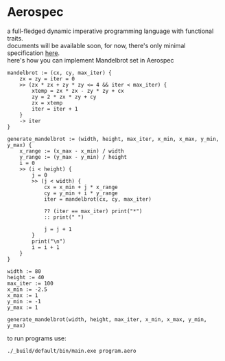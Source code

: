 # Aerospec

a full-fledged dynamic imperative programming language with functional traits.  
documents will be available soon, for now, there's only minimal specification [here](spec/Language%20Specification.md).  
here's how you can implement Mandelbrot set in Aerospec  
```Aerospec
mandelbrot := (cx, cy, max_iter) {
    zx = zy = iter = 0
    >> (zx * zx + zy * zy <= 4 && iter < max_iter) {
        xtemp = zx * zx - zy * zy + cx
        zy = 2 * zx * zy + cy
        zx = xtemp
        iter = iter + 1
    }
    -> iter
}

generate_mandelbrot := (width, height, max_iter, x_min, x_max, y_min, y_max) {
    x_range := (x_max - x_min) / width
    y_range := (y_max - y_min) / height
    i = 0
    >> (i < height) {
        j = 0
        >> (j < width) {
            cx = x_min + j * x_range
            cy = y_min + i * y_range
            iter = mandelbrot(cx, cy, max_iter)
            
            ?? (iter == max_iter) print("*")
            :: print(" ")

            j = j + 1
        }
        print("\n")
        i = i + 1
    }
}

width := 80
height := 40
max_iter := 100
x_min := -2.5
x_max := 1
y_min := -1
y_max := 1

generate_mandelbrot(width, height, max_iter, x_min, x_max, y_min, y_max)
```

to run programs use: 
```
./_build/default/bin/main.exe program.aero
```

